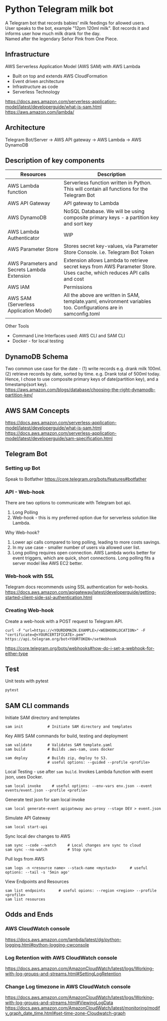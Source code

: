 # Python Telegram milk bot
A Telegram bot that records babies' milk feedings for allowed users.  
User speaks to the bot, example "12pm 120ml milk". Bot records it and informs user how much milk drank for the day.  
Named after the legendary Señor Pink from One Piece.  

## Infrastructure 
AWS Serverless Application Model (AWS SAM) with AWS Lambda  
- Built on top and extends AWS CloudFormation  
- Event driven architecture
- Infrastructure as code
- Serverless Technology  

https://docs.aws.amazon.com/serverless-application-model/latest/developerguide/what-is-sam.html  
https://aws.amazon.com/lambda/

## Architecture
Telegram Bot/Server -> AWS API gateway -> AWS Lambda -> AWS DynamoDB  


## Description of key components
| Resources                                   | Description                                                                                                            |
|---------------------------------------------|------------------------------------------------------------------------------------------------------------------------|
| AWS Lambda function                         | Serverless function written in Python. This will contain all functions for the Telegram Bot                            |
| AWS API Gateway                             | API gateway to Lambda                                                                                                  |
| AWS DynamoDB                                | NoSQL Database. We will be using composite primary keys - a partition key and sort key                                 |
| AWS Lambda Authenticator                    | WIP                                                                                                                    |
| AWS Parameter Store                         | Stores secret key-values, via Parameter Store Console. i.e. Telegram Bot Token                                         |
| AWS Parameters and Secrets Lambda Extension | Extension allows Lambda to retrieve secret keys from AWS Parameter Store. Uses cache, which reduces API calls and cost |
| AWS IAM                                     | Permissions                                                                                                            |
| AWS SAM (Serverless Application Model)      | All the above are written in SAM, template.yaml, environment variables too. Configurations are in samconfig.toml       |

Other Tools
- Command Line Interfaces used: AWS CLI and SAM CLI
- Docker - for local testing

## DynamoDB Schema
Two common use case for the date - (1) write records e.g. drank milk 100ml. (2) retrieve records by date, sorted by time. e.g. Drank total of 500ml today.   
Hence, I chose to use composite primary keys of date(partition key), and a timestamp(sort key).  
https://aws.amazon.com/blogs/database/choosing-the-right-dynamodb-partition-key/

## AWS SAM Concepts
https://docs.aws.amazon.com/serverless-application-model/latest/developerguide/what-is-sam.html  
https://docs.aws.amazon.com/serverless-application-model/latest/developerguide/sam-specification.html  


## Telegram Bot

### Setting up Bot
Speak to Botfather https://core.telegram.org/bots/features#botfather  

### API - Web-hook
There are two options to communicate with Telegram bot api.  
1. Long Polling  
2. Web-hook - this is my preferred option due for serverless solution like Lambda.  

Why Web-hook?
1. Lower api calls compared to long polling, leading to more costs savings.    
2. In my use case - smaller number of users via allowed user list.  
3. Long polling requires open connection. AWS Lambda works better for event triggers, which are quick, short connections. 
Long polling fits a server model like AWS EC2 better.    

### Web-hook with SSL  
Telegram docs recommends using SSL authentication for web-hooks.
https://docs.aws.amazon.com/apigateway/latest/developerguide/getting-started-client-side-ssl-authentication.html  


### Creating Web-hook
Create a web-hook with a POST request to Telegram API. 
```
curl -F "url=https://<YOURDOMAIN.EXAMPLE>/<WEBHOOKLOCATION>" -F "certificate=@<YOURCERTIFICATE>.pem" https://api.telegram.org/bot<YOURTOKEN>/setWebhook
```
https://core.telegram.org/bots/webhooks#how-do-i-set-a-webhook-for-either-type  


## Test
Unit tests with pytest  
```bash
pytest
```

## SAM CLI commands
Initiate SAM directory and templates  
```
sam init           # Initiate SAM directory and templates
```

Key AWS SAM commands for build, testing and deployment  
```
sam validate       # Validates SAM template.yaml
sam build          # Builds .aws-sam, uses docker

sam deploy         # Builds zip, deploy to S3. 
                   # useful options: --guided --profile <profile>
```

Local Testing - use after `sam build`. Invokes Lambda function with event json, uses Docker.  
```
sam local invoke     # useful options: --env-vars env.json --event events/event.json --profile <profile>
```

Generate test json for sam local invoke  
```
sam local generate-event apigateway aws-proxy --stage DEV > event.json
```

Simulate API Gateway  
```
sam local start-api
```

Sync local dev changes to AWS
```
sam sync --code --watch     # Local changes are sync to cloud
sam sync --no-watch         # Stop sync
```

Pull logs from AWS
```
sam logs -n <resource name> --stack-name <mystack>      # useful options: --tail -s '5min ago'
```

View Endpoints and Resources
```
sam list endpoints      # useful opions: --region <region> --profile <profile>
sam list resources
```

## Odds and Ends

### AWS CloudWatch console
https://docs.aws.amazon.com/lambda/latest/dg/python-logging.html#python-logging-cwconsole  

### Log Retention with AWS CloudWatch console
https://docs.aws.amazon.com/AmazonCloudWatch/latest/logs/Working-with-log-groups-and-streams.html#SettingLogRetention  

### Change Log timezone in AWS CloudWatch console
https://docs.aws.amazon.com/AmazonCloudWatch/latest/logs/Working-with-log-groups-and-streams.html#ViewingLogData  
https://docs.aws.amazon.com/AmazonCloudWatch/latest/monitoring/modify_graph_date_time.html#set-time-zone-Cloudwatch-graph  


